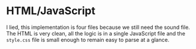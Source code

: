# HTML/JavaScript

I lied, this implementation is four files because we still need the sound file. The HTML is very clean, all the logic is in a single JavaScript file and the `style.css` file is small enough to remain easy to parse at a glance.
